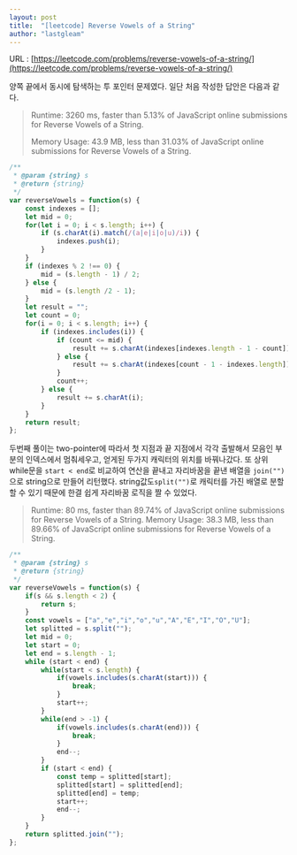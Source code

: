 ```yaml
---
layout: post
title:  "[leetcode] Reverse Vowels of a String"
author: "lastgleam"
---
```

URL : [https://leetcode.com/problems/reverse-vowels-of-a-string/](https://leetcode.com/problems/reverse-vowels-of-a-string/)

양쪽 끝에서 동시에 탐색하는 투 포인터 문제였다.
일단 처음 작성한 답안은 다음과 같다.

> Runtime: 3260 ms, faster than 5.13% of JavaScript online submissions for Reverse Vowels of a String.
> 
> Memory Usage: 43.9 MB, less than 31.03% of JavaScript online submissions for Reverse Vowels of a String.

```javascript
/**
 * @param {string} s
 * @return {string}
 */
var reverseVowels = function(s) {
    const indexes = [];
    let mid = 0;
    for(let i = 0; i < s.length; i++) {
        if (s.charAt(i).match(/(a|e|i|o|u)/i)) {
            indexes.push(i);
        } 
    }
    if (indexes % 2 !== 0) {
        mid = (s.length - 1) / 2;
    } else {
        mid = (s.length /2 - 1);
    }
    let result = "";
    let count = 0;
    for(i = 0; i < s.length; i++) {
        if (indexes.includes(i)) {
            if (count <= mid) {
                result += s.charAt(indexes[indexes.length - 1 - count]);
            } else {
                result += s.charAt(indexes[count - 1 - indexes.length]);
            }
            count++;
        } else {
            result += s.charAt(i);
        }
    }
    return result;
};
```

두번째 풀이는 two-pointer에 따라서
첫 지점과 끝 지점에서 각각 출발해서 모음인 부분의 인덱스에서 멈춰세우고, 얻게된 두가지 캐릭터의 위치를 바꿔나갔다.
또 상위 while문을 `start < end`로 비교하여 연산을 끝내고 자리바꿈을 끝낸 배열을 `join("")`으로 string으로 만들어 리턴했다.
string값도`split("")`로 캐릭터를 가진 배열로 분할할 수 있기 때문에 한결 쉽게 자리바꿈 로직을 짤 수 있었다.

>Runtime: 80 ms, faster than 89.74% of JavaScript online submissions for Reverse Vowels of a String.
Memory Usage: 38.3 MB, less than 89.66% of JavaScript online submissions for Reverse Vowels of a String.

```javascript
/**
 * @param {string} s
 * @return {string}
 */
var reverseVowels = function(s) {
    if(s && s.length < 2) {
        return s;
    }
    const vowels = ["a","e","i","o","u","A","E","I","O","U"];
    let splitted = s.split("");
    let mid = 0;
    let start = 0;
    let end = s.length - 1;
    while (start < end) {
        while(start < s.length) {
            if(vowels.includes(s.charAt(start))) {
                break;    
            }
            start++;
        }
        while(end > -1) {
            if(vowels.includes(s.charAt(end))) {
                break;    
            }
            end--;
        }
        if (start < end) {
            const temp = splitted[start];
            splitted[start] = splitted[end];
            splitted[end] = temp;
            start++;
            end--;
        }
    }
    return splitted.join("");
};
```
